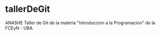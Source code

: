 # tallerDeGit
ANASHE
Taller de Git de la materia "Introduccion a la Programacion" de la FCEyN - UBA.
